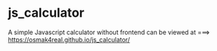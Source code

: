 # js_calculator
A simple Javascript calculator without frontend
can be viewed at ===> https://osmak4real.github.io/js_calculator/
